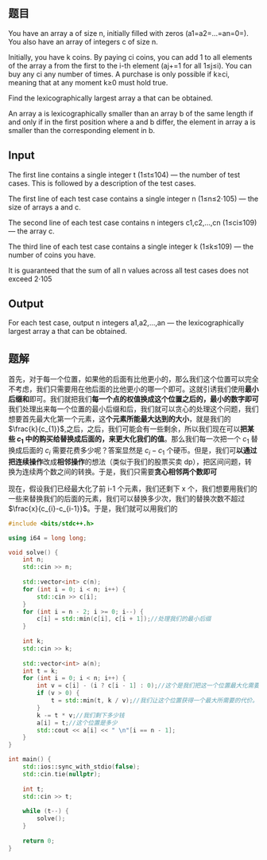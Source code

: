 ## 题目
You have an array a of size n, initially filled with zeros (a1=a2=…=an=0=). You also have an array of integers c of size n.

Initially, you have k coins. By paying ci coins, you can add 1 to all elements of the array a from the first to the i-th element (aj+=1 for all 1≤j≤i). You can buy any ci any number of times. A purchase is only possible if k≥ci, meaning that at any moment k≥0 must hold true.

Find the lexicographically largest array a that can be obtained.

An array a is lexicographically smaller than an array b of the same length if and only if in the first position where a and b differ, the element in array a is smaller than the corresponding element in b.

## Input

The first line contains a single integer t (1≤t≤104) — the number of test cases. This is followed by a description of the test cases.

The first line of each test case contains a single integer n (1≤n≤2⋅105) — the size of arrays a and c.

The second line of each test case contains n integers c1,c2,…,cn (1≤ci≤109) — the array c.

The third line of each test case contains a single integer k (1≤k≤109) — the number of coins you have.

It is guaranteed that the sum of all n values across all test cases does not exceed 2⋅105

## Output

For each test case, output n integers a1,a2,…,an — the lexicographically largest array a that can be obtained.

## 题解
首先，对于每一个位置，如果他的后面有比他更小的，那么我们这个位置可以完全不考虑，我们只需要用在他后面的比他更小的哪一个即可。这就引诱我们使用**最小后缀和**即可。我们就把我们**每一个点的权值换成这个位置之后的，最小的数字即可**
我们处理出来每一个位置的最小后缀和后，我们就可以贪心的处理这个问题，我们想要首先最大化第一个元素，这**个元素所能最大达到的大小**，就是我们的 $\frac{k}{c_{1}}$,之后，之后，我们可能会有一些剩余，所以我们现在可以**把某些 $c_{1}$ 中的购买给替换成后面的，来更大化我们的值**。那么我们每一次把一个 $c_{1}$ 替换成后面的 $c_{i}$ 需要花费多少呢？答案显然是 $c_{i}-c_{1}$ 个硬币。但是，我们可**以通过把连续操作**改成**相邻操作**的想法（类似于我们的股票买卖 dp），把区间问题，转换为连续两个数之间的转换。于是，我们只需要**贪心相邻两个数即可**

现在，假设我们已经最大化了前 i-1 个元素，我们还剩下 x 个，我们想要用我们的一些来替换我们的后面的元素，我们可以替换多少次，我们的替换次数不超过 $\frac{x}{c_{i}-c_{i-1}}$。于是，我们就可以用我们的


```cpp
#include <bits/stdc++.h>

using i64 = long long;

void solve() {
    int n;
    std::cin >> n;
    
    std::vector<int> c(n);
    for (int i = 0; i < n; i++) {
        std::cin >> c[i];
    }
    for (int i = n - 2; i >= 0; i--) {
        c[i] = std::min(c[i], c[i + 1]);//处理我们的最小后缀
    }
    
    int k;
    std::cin >> k;
    
    std::vector<int> a(n);
    int t = k;
    for (int i = 0; i < n; i++) {
        int v = c[i] - (i ? c[i - 1] : 0);//这个是我们把这一个位置最大化需要的花费
        if (v > 0) {
            t = std::min(t, k / v);//我们让这个位置获得一个最大所需要的代价。
        }
        k -= t * v;//我们剩下多少钱
        a[i] = t;//这个位置是多少
        std::cout << a[i] << " \n"[i == n - 1];
    }
}

int main() {
    std::ios::sync_with_stdio(false);
    std::cin.tie(nullptr);
    
    int t;
    std::cin >> t;
    
    while (t--) {
        solve();
    }
    
    return 0;
}
```

